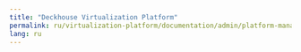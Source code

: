```yaml
---
title: "Deckhouse Virtualization Platform"
permalink: ru/virtualization-platform/documentation/admin/platform-management/sds-local-volume.html
lang: ru
---
```

